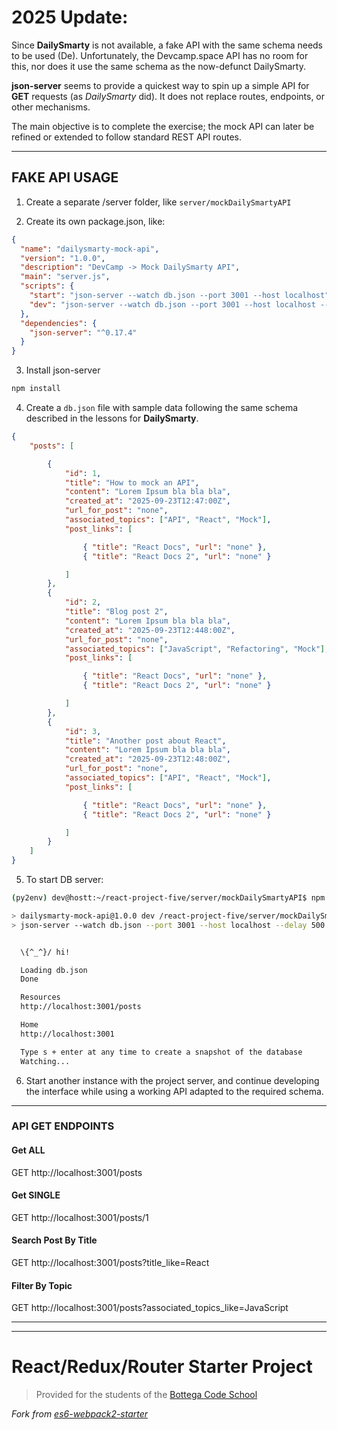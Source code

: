 # 2025 Update:

Since **DailySmarty** is not available, a fake API with the same schema needs to be used (De).  Unfortunately, the Devcamp.space API has no room for this, nor does it use the same schema as the now-defunct DailySmarty.

**json-server** seems to provide a quickest way to spin up a simple API for **GET** requests (as *DailySmarty* did). It does not replace routes, endpoints, or other mechanisms.  

The main objective is to complete the exercise; the mock API can later be refined or extended to follow standard REST API routes.

---

## FAKE API USAGE

1. Create a separate /server folder, like `server/mockDailySmartyAPI`

2. Create its own package.json, like:
```json
{
  "name": "dailysmarty-mock-api",
  "version": "1.0.0",
  "description": "DevCamp -> Mock DailySmarty API",
  "main": "server.js",
  "scripts": {
    "start": "json-server --watch db.json --port 3001 --host localhost",
    "dev": "json-server --watch db.json --port 3001 --host localhost --delay 500"
  },
  "dependencies": {
    "json-server": "^0.17.4"
  }
}
```

3. Install json-server

```bash
npm install
```

4. Create a `db.json` file with sample data following the same schema described in the lessons for **DailySmarty**.

```json
{
    "posts": [

        {
            "id": 1,
            "title": "How to mock an API",
            "content": "Lorem Ipsum bla bla bla",
            "created_at": "2025-09-23T12:47:00Z",
            "url_for_post": "none",
            "associated_topics": ["API", "React", "Mock"],
            "post_links": [

                { "title": "React Docs", "url": "none" },
                { "title": "React Docs 2", "url": "none" }

            ]
        },
        {
            "id": 2,
            "title": "Blog post 2",
            "content": "Lorem Ipsum bla bla bla",
            "created_at": "2025-09-23T12:448:00Z",
            "url_for_post": "none",
            "associated_topics": ["JavaScript", "Refactoring", "Mock"],
            "post_links": [

                { "title": "React Docs", "url": "none" },
                { "title": "React Docs 2", "url": "none" }

            ]
        },
        {
            "id": 3,
            "title": "Another post about React",
            "content": "Lorem Ipsum bla bla bla",
            "created_at": "2025-09-23T12:48:00Z",
            "url_for_post": "none",
            "associated_topics": ["API", "React", "Mock"],
            "post_links": [

                { "title": "React Docs", "url": "none" },
                { "title": "React Docs 2", "url": "none" }

            ]
        }
    ]
}
```

5. To start DB server:
```bash
(py2env) dev@hostt:~/react-project-five/server/mockDailySmartyAPI$ npm run dev

> dailysmarty-mock-api@1.0.0 dev /react-project-five/server/mockDailySmartyAPI
> json-server --watch db.json --port 3001 --host localhost --delay 500


  \{^_^}/ hi!

  Loading db.json
  Done

  Resources
  http://localhost:3001/posts

  Home
  http://localhost:3001

  Type s + enter at any time to create a snapshot of the database
  Watching...


```

6. Start another instance with the project server, and continue developing the interface while using a working API adapted to the required schema.

---

### API GET ENDPOINTS

#### Get ALL
GET http://localhost:3001/posts

#### Get SINGLE
GET http://localhost:3001/posts/1

#### Search Post By Title
GET http://localhost:3001/posts?title_like=React

#### Filter By Topic
GET http://localhost:3001/posts?associated_topics_like=JavaScript

---


---
# React/Redux/Router Starter Project

> Provided for the students of the [Bottega Code School](https://bottega.tech/)

*Fork from [es6-webpack2-starter](https://github.com/micooz/es6-webpack2-starter)*